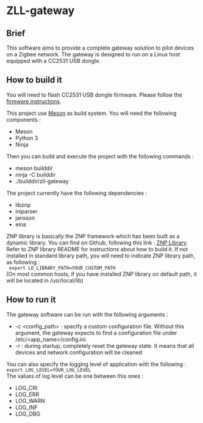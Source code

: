 # ZLL-gateway

## Brief
This software aims to provide a complete gateway solution to pilot devices on a
Zigbee network. The gateway is designed to run on a Linux host equipped with a
CC2531 USB dongle.

## How to build it

You will need to flash CC2531 USB dongle firmware. Please follow the [firmware instructions](https://github.com/Tropicao/zll-gateway/blob/master/doc/firmware_instructions.md).

This project use [Meson](http://mesonbuild.com/) as build system. You will need the following components :
* Meson
* Python 3
* Ninja

Then you can build and execute the project with the following commands :
* meson builddir
* ninja -C builddir
* ./builddir/zll-gateway

The project currently have the following dependencies :
* libznp
* iniparser
* jansson
* eina

ZNP library is basically the ZNP framework which has been built as a dynamic library. You can find on Github, following this link : [ZNP Library](https://github.com/Tropicao/znp-host-framework). Refer to ZNP library README for instructions about how to build it.
If not installed in standard library path, you will need to indicate ZNP library path, as following :  
``` export LD_LIBRARY_PATH=YOUR_CUSTOM_PATH```  
(On most common hosts, if you have installed ZNP library on default path, it will be located in /usr/local/lib)

## How to run it
The gateway software can be run with the following arguments :
* -c <config_path> : specify a custom configuration file. Without this argument, the gateway expects to find a configuration file under /etc/<app_name>/config.ini.
* -r : during startup, completely reset the gateway state. It means that all devices and network configuration will be cleaned

You can also specify the logging level of application with the following :  
``` export LOG_LEVEL=YOUR_LOG_LEVEL ```  
The values of log level can be one between this ones :
* LOG_CRI
* LOG_ERR
* LOG_WARN
* LOG_INF
* LOG_DBG
